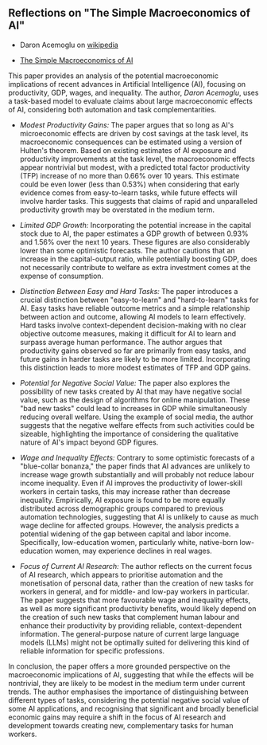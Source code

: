 
## Reflections on "The Simple Macroeconomics of AI"

* Daron Acemoglu on [wikipedia](https://en.wikipedia.org/wiki/Daron_Acemoglu)

* [The Simple Macroeconomics of AI](https://shapingwork.mit.edu/wp-content/uploads/2024/05/Acemoglu_Macroeconomics-of-AI_May-2024.pdf)

This paper provides an analysis of the potential macroeconomic implications of recent advances in Artificial Intelligence (AI), focusing on productivity, GDP, wages, and inequality. The author, *Daron Acemoglu*, uses a task-based model to evaluate claims about large macroeconomic effects of AI, considering both automation and task complementarities.




*   *Modest Productivity Gains:* The paper argues that so long as AI's microeconomic effects are driven by cost savings at the task level, its macroeconomic consequences can be estimated using a version of Hulten's theorem. Based on existing estimates of AI exposure and productivity improvements at the task level, the macroeconomic effects appear nontrivial but modest, with a predicted total factor productivity (TFP) increase of no more than 0.66% over 10 years. This estimate could be even lower (less than 0.53%) when considering that early evidence comes from easy-to-learn tasks, while future effects will involve harder tasks. This suggests that claims of rapid and unparalleled productivity growth may be overstated in the medium term.

*   *Limited GDP Growth:* Incorporating the potential increase in the capital stock due to AI, the paper estimates a GDP growth of between 0.93% and 1.56% over the next 10 years. These figures are also considerably lower than some optimistic forecasts. The author cautions that an increase in the capital-output ratio, while potentially boosting GDP, does not necessarily contribute to welfare as extra investment comes at the expense of consumption.

*   *Distinction Between Easy and Hard Tasks:* The paper introduces a crucial distinction between "easy-to-learn" and "hard-to-learn" tasks for AI. Easy tasks have reliable outcome metrics and a simple relationship between action and outcome, allowing AI models to learn effectively. Hard tasks involve context-dependent decision-making with no clear objective outcome measures, making it difficult for AI to learn and surpass average human performance. The author argues that productivity gains observed so far are primarily from easy tasks, and future gains in harder tasks are likely to be more limited. Incorporating this distinction leads to more modest estimates of TFP and GDP gains.

*   *Potential for Negative Social Value:* The paper also explores the possibility of new tasks created by AI that may have negative social value, such as the design of algorithms for online manipulation. These "bad new tasks" could lead to increases in GDP while simultaneously reducing overall welfare. Using the example of social media, the author suggests that the negative welfare effects from such activities could be sizeable, highlighting the importance of considering the qualitative nature of AI's impact beyond GDP figures.

*   *Wage and Inequality Effects:* Contrary to some optimistic forecasts of a "blue-collar bonanza," the paper finds that AI advances are unlikely to increase wage growth substantially and will probably not reduce labour income inequality. Even if AI improves the productivity of lower-skill workers in certain tasks, this may increase rather than decrease inequality. Empirically, AI exposure is found to be more equally distributed across demographic groups compared to previous automation technologies, suggesting that AI is unlikely to cause as much wage decline for affected groups. However, the analysis predicts a potential widening of the gap between capital and labor income. Specifically, low-education women, particularly white, native-born low-education women, may experience declines in real wages.

*   *Focus of Current AI Research:* The author reflects on the current focus of AI research, which appears to prioritise automation and the monetisation of personal data, rather than the creation of new tasks for workers in general, and for middle- and low-pay workers in particular. The paper suggests that more favourable wage and inequality effects, as well as more significant productivity benefits, would likely depend on the creation of such new tasks that complement human labour and enhance their productivity by providing reliable, context-dependent information. The general-purpose nature of current large language models (LLMs) might not be optimally suited for delivering this kind of reliable information for specific professions.

In conclusion, the paper offers a more grounded perspective on the macroeconomic implications of AI, suggesting that while the effects will be nontrivial, they are likely to be modest in the medium term under current trends. The author emphasises the importance of distinguishing between different types of tasks, considering the potential negative social value of some AI applications, and recognising that significant and broadly beneficial economic gains may require a shift in the focus of AI research and development towards creating new, complementary tasks for human workers.

